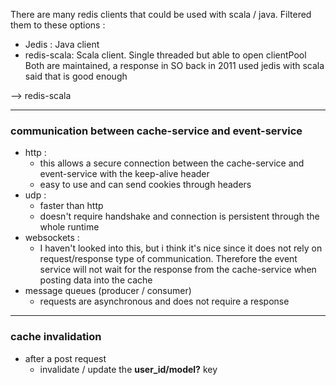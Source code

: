 
There are many redis clients that could be used with scala / java. Filtered them to these options :
- Jedis : Java client
- redis-scala: Scala client. Single threaded but able to open clientPool
Both are maintained, a response in SO back in 2011 used jedis with scala said that is good enough

--> redis-scala

---

### communication between cache-service and event-service
- http : 
	- this allows a secure connection between the cache-service and event-service with the keep-alive header
	- easy to use and can send cookies through headers
- udp :
	- faster than http
	- doesn't require handshake and connection is persistent through the whole runtime
- websockets :
	- I haven't looked into this, but i think it's nice since it does not rely on request/response type of communication. Therefore the event service will not wait for the response from the cache-service when posting data into the cache
- message queues (producer / consumer)
	- requests are asynchronous and does not require a response

---

### cache invalidation
- after a post request
	- invalidate / update the **user_id/model?** key